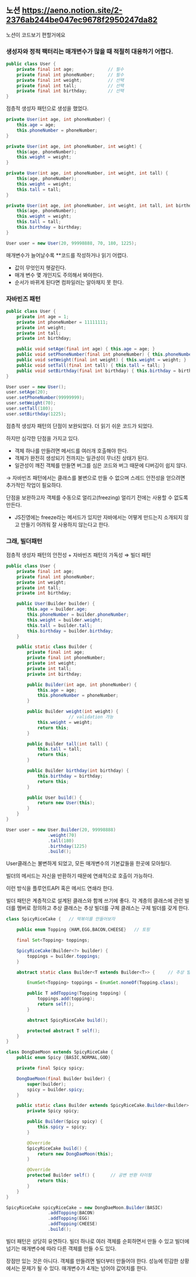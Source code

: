 ## 노션 https://aeno.notion.site/2-2376ab244be047ec9678f2950247da82
노션이 코드보기 편할거에요

### 생성자와 정적 팩터리는 매개변수가 많을 때 적절히 대응하기 어렵다.

```java
public class User {
    private final int age;             // 필수
    private final int phoneNumber;     // 필수
    private final int weight;          // 선택
    private final int tall;            // 선택
    private final int birthday;        // 선택
}
```

점층적 생성자 패턴으로 생성을 했었다.

```java
private User(int age, int phoneNumber) {
    this.age = age;
    this.phoneNumber = phoneNumber;
}

private User(int age, int phoneNumber, int weight) {
    this(age, phoneNumber);
    this.weight = weight;
}

private User(int age, int phoneNumber, int weight, int tall) {
    this(age, phoneNumber);
    this.weight = weight;
    this.tall = tall;
}

private User(int age, int phoneNumber, int weight, int tall, int birthday) {
    this(age, phoneNumber);
    this.weight = weight;
    this.tall = tall;
    this.birthday = birthday;
}
```

```java
User user = new User(20, 99998888, 70, 180, 1225);
```

매개변수가 늘어날수록 **코드를 작성하거나 읽기 어렵다.

- 값이 무엇인지 헷갈린다.
- 매개 변수 몇 개인지도 주의해서 봐야한다.
- 순서가 바뀌게 된다면 컴파일러는 알아채지 못 한다.

### 자바빈즈 패턴

```java
public class User {
    private int age = 1;
    private int phoneNumber = 11111111;
    private int weight;
    private int tall;
    private int birthday;

    public void setAge(final int age) { this.age = age; }
    public void setPhoneNumber(final int phoneNumber) { this.phoneNumber = phoneNumber; }
    public void setWeight(final int weight) { this.weight = weight; }
    public void setTall(final int tall) { this.tall = tall; }
    public void setBirthday(final int birthday) { this.birthday = birthday; }
}

User user = new User();
user.setAge(20);
user.setPhoneNumber(99999999);
user.setWeight(70);
user.setTall(180);
user.setBirthday(1225);
```

점층적 생성자 패턴의 단점이 보완되었다. 더 읽기 쉬운 코드가 되었다.

하지만 심각한 단점을 가지고 있다.

- 객체 하나를 만들려면 메서드를 여러개 호출해야 한다.
- 객체가 완전히 생성되기 전까지는 일관성이 무너진 상태가 된다.
- 일관성이 깨진 객체를 만들면 버그를 심은 코드와 버그 때문에 디버깅이 쉽지 않다.

→ 자바빈즈 패턴에서는 클래스를 불변으로 만들 수 없으며 스레드 안전성을 얻으려면 추가적인 작업이 필요하다.

단점을 보완하고자 객체를 수동으로 얼리고(freezing) 얼리기 전에는 사용할 수 없도록 만든다.

* JS진영에는 freeze라는 메서드가 있지만 자바에서는 어떻게 만드는지 소개되지 않고 만들기 어려워 잘 사용하지 않는다고 한다.

### 그래, 빌더패턴

점층적 생성자 패턴의 안전성 + 자바빈즈 패턴의 가독성 ⇒ 빌더 패턴

```java
public class User {
    private final int age;
    private final int phoneNumber;
    private int weight;
    private int tall;
    private int birthday;

    public User(Builder builder) {
        this.age = builder.age;
        this.phoneNumber = builder.phoneNumber;
        this.weight = builder.weight;
        this.tall = builder.tall;
        this.birthday = builder.birthday;
    }

    public static class Builder {
        private final int age;
        private final int phoneNumber;
        private int weight;
        private int tall;
        private int birthday;

        public Builder(int age, int phoneNumber) {
            this.age = age;
            this.phoneNumber = phoneNumber;
        }

        public Builder weight(int weight) {
						// validation 가능
            this.weight = weight;
            return this;
        }

        public Builder tall(int tall) {
            this.tall = tall;
            return this;
        }

        public Builder birthday(int birthday) {
            this.birthday = birthday;
            return this;
        }

        public User build() {
            return new User(this);
        }
    }
}

User user = new User.Builder(20, 99998888)
                .weight(70)
                .tall(180)
                .birthday(1225)
                .build();
```

User클래스는 불변하게 되었고, 모든 매개변수의 기본값들을 한곳에 모아뒀다.

빌더의 메서드는 자신을 반환하기 때문에 연쇄적으로 호출이 가능하다.

이런 방식을 플루언트API 혹은 메서드 연쇄라 한다.

빌더 패턴은 계층적으로 설계된 클래스와 함께 쓰기에 좋다. 각 계층의 클래스에 관련 빌더를 멤버로 정의하고 추상 클래스는 추상 빌더를 구체 클래스는 구체 빌더를 갖게 한다.

```java
class SpicyRiceCake {   // 떡볶이를 만들어보자

    public enum Topping {HAM,EGG,BACON,CHEESE}   // 토핑

    final Set<Topping> toppings;

    SpicyRiceCake(Builder<?> builder) {
        toppings = builder.toppings;
    }

    abstract static class Builder<T extends Builder<T>> {     // 추상 빌더

        EnumSet<Topping> toppings = EnumSet.noneOf(Topping.class);

        public T addTopping(Topping topping) {
            toppings.add(topping);
            return self();
        }

        abstract SpicyRiceCake build();

        protected abstract T self();
    }
}

class DongDaeMoon extends SpicyRiceCake {
    public enum Spicy {BASIC,NORMAL,GOD}

    private final Spicy spicy;

    DongDaeMoon(final Builder builder) {
        super(builder);
        spicy = builder.spicy;
    }

    public static class Builder extends SpicyRiceCake.Builder<Builder> {
        private Spicy spicy;

        public Builder(Spicy spicy) {
            this.spicy = spicy;
        }

        @Override
        SpicyRiceCake build() {
            return new DongDaeMoon(this);
        }

        @Override
        protected Builder self() {      // 공변 반환 타이핑
            return this;
        }
    }
}

SpicyRiceCake spicyRiceCake = new DongDaeMoon.Builder(BASIC)
                .addTopping(BACON)
                .addTopping(EGG)
                .addTopping(CHEESE)
                .build();
```

빌더 패턴은 상당히 유연하다. 빌더 하나로 여러 객체를 순회하면서 만들 수 있고 빌더에 넘기는 매개변수에 따라 다른 객체를 만들 수도 있다.

장점만 있는 것은 아니다. 객체를 만들려면 빌더부터 만들어야 한다. 성능에 민감한 상황에서는 문제가 될 수 있다. 매개변수가 4개는 넘어야 값어치를 한다.
